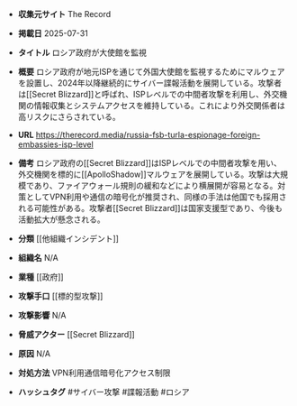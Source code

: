 - **収集元サイト**
The Record

- **掲載日**
2025-07-31

- **タイトル**
ロシア政府が大使館を監視

- **概要**
ロシア政府が地元ISPを通じて外国大使館を監視するためにマルウェアを設置し、2024年以降継続的にサイバー諜報活動を展開している。攻撃者は[[Secret Blizzard]]と呼ばれ、ISPレベルでの中間者攻撃を利用し、外交機関の情報収集とシステムアクセスを維持している。これにより外交関係者は高リスクにさらされている。

- **URL**
https://therecord.media/russia-fsb-turla-espionage-foreign-embassies-isp-level

- **備考**
ロシア政府の[[Secret Blizzard]]はISPレベルでの中間者攻撃を用い、外交機関を標的に[[ApolloShadow]]マルウェアを展開している。攻撃は大規模であり、ファイアウォール規則の緩和などにより横展開が容易となる。対策としてVPN利用や通信の暗号化が推奨され、同様の手法は他国でも採用される可能性がある。攻撃者[[Secret Blizzard]]は国家支援型であり、今後も活動拡大が懸念される。

- **分類**
[[他組織インシデント]]

- **組織名**
N/A

- **業種**
[[政府]]

- **攻撃手口**
[[標的型攻撃]]

- **攻撃影響**
N/A

- **脅威アクター**
[[Secret Blizzard]]

- **原因**
N/A

- **対処方法**
VPN利用通信暗号化アクセス制限

- **ハッシュタグ**
#サイバー攻撃 #諜報活動 #ロシア
